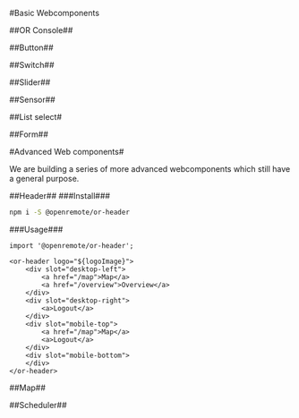 #Basic Webcomponents

##OR Console##

##Button##

##Switch##

##Slider##

##Sensor##

##List select#

##Form##

#Advanced Web components#

We are building a series of more advanced webcomponents which still have a general purpose.

##Header##
###Install###

```bash
npm i -S @openremote/or-header
```

###Usage###
```
import '@openremote/or-header';

<or-header logo="${logoImage}">
    <div slot="desktop-left">
        <a href="/map">Map</a>
        <a href="/overview">Overview</a>
    </div>
    <div slot="desktop-right">
        <a>Logout</a>
    </div>
    <div slot="mobile-top">
        <a href="/map">Map</a>
        <a>Logout</a>
    </div>
    <div slot="mobile-bottom">
    </div>
</or-header>
```

##Map##

##Scheduler##

